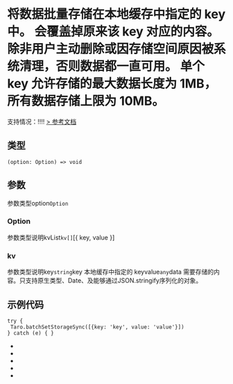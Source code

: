 # 将数据批量存储在本地缓存中指定的 key 中。 会覆盖掉原来该 key 对应的内容。除非用户主动删除或因存储空间原因被系统清理，否则数据都一直可用。 单个 key 允许存储的最大数据长度为 1MB，所有数据存储上限为 10MB。
支持情况：!!!!
[> 参考文档
](https://developers.weixin.qq.com/miniprogram/dev/api/storage/wx.batchGetStorageSync.html)
## 类型[​](batchSetStorageSync.html#类型)
```tsx
(option: Option) => void
```

## 参数[​](batchSetStorageSync.html#参数)
参数类型option`Option`
### Option[​](batchSetStorageSync.html#option)
参数类型说明kvList`kv[]`[{ key, value }]
### kv[​](batchSetStorageSync.html#kv)
参数类型说明key`string`key 本地缓存中指定的 keyvalue`any`data 需要存储的内容。只支持原生类型、Date、及能够通过JSON.stringify序列化的对象。
## 示例代码[​](batchSetStorageSync.html#示例代码)
```tsx
try {
 Taro.batchSetStorageSync([{key: 'key', value: 'value'}])
} catch (e) { }
```

- 
- 

- 
- 

-

